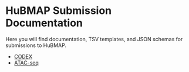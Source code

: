 # HuBMAP Submission Documentation

Here you will find documentation, TSV templates, and JSON schemas
for submissions to HuBMAP.

- [CODEX](codex)
- [ATAC-seq](atacseq)
